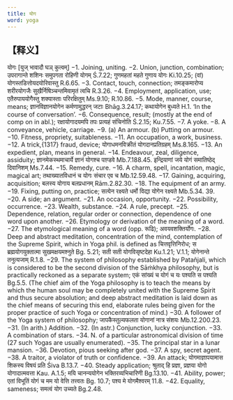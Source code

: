 ```yaml
---
title: योग
word: yoga
---
```

## 【释义】
योगः [युज् भावादौ घञ् कुत्वम्] −1. Joining, uniting. −2. Union, junction, combination; उपरागान्ते शशिनः समुपगता रोहिणी योगम् Ś.7.22; गुणमहतां महते गुणाय योगः Ki.10.25; (वां) योगस्तडित्तोयदयोरिवास्तु R.6.65. −3. Contact, touch, connection; तमङ्कमारोप्य शरीरयोगजैः सुखैर्निषिञ्चन्तमिवामृतं त्वचि R.3.26. −4. Employment, application, use; एतैरुपाययोगैस्तु शक्यास्ताः परिरक्षितुम् Ms.9.10; R.10.86. −5. Mode, manner, course, means; ज्ञानविज्ञानयोगेन कर्मणामुद्धरन् जटाः Bhāg.3.24.17; कथायोगेन बुध्यते H.1. ‘In the course of conversation’. −6. Consequence, result; (mostly at the end of comp on in abl.); रक्षायोगादयमपि तपः प्रत्यहं संचिनोति Ś.2.15; Ku.7.55. −7. A yoke. −8. A conveyance, vehicle, carriage. −9. (a) An armour. (b) Putting on armour. −10. Fitness, propriety, suitableness. −11. An occupation, a work, business. −12. A trick,{1317} fraud, device; योगाधमनविक्रीतं योगदानप्रतिग्रहम् Ms.8.165. −13. An expedient, plan, means in general. −14. Endeavour, zeal, diligence, assiduity; ज्ञानमेकस्थमाचार्ये ज्ञानं योगश्च पाण़्डवे Mb.7.188.45. इन्द्रियाणां जये योगं समातिष्ठेद् दिवानिशम् Ms.7.44. −15. Remedy, cure. −16. A charm, spell, incantation, magic, magical art; तथाख्यातविधानं च योगः संचार एव च Mb.12.59.48. −17. Gaining, acquiring, acquisition; बलस्य योगाय बलप्रधानम् Rām.2.82.30. −18. The equipment of an army. −19. Fixing, putting on, practice; सत्येन रक्ष्यते धर्मो विद्या योगेन रक्ष्यते Mb.5.34. 39. −20. A side; an argument. −21. An occasion, opportunity. −22. Possibility, occurrence. −23. Wealth, substance. −24. A rule, precept. −25. Dependence, relation, regular order or connection, dependence of one word upon another. −26. Etymology or derivation of the meaning of a word. −27. The etymological meaning of a word (opp. रूढि); अवयवशक्तिर्योगः. −28. Deep and abstract meditation, concentration of the mind, contemplation of the Supreme Spirit, which in Yoga phil. is defined as चित्तवृत्तिनिरोध; स ब्रह्मयोगयुक्तात्मा सुखमक्षयमश्नुते Bg. 5.21; सती सती योगविसृष्टदेहा Ku.1.21; V.1.1; योगेनान्ते तनुत्यजाम् R.1.8. −29. The system of philosophy established by Patañjali, which is considered to be the second division of the Sāṁkhya philosophy, but is practically reckoned as a separate system; एकं सांख्यं च योगं च यः पश्यति स पश्यति Bg.5.5. (The chief aim of the Yoga philosophy is to teach the means by which the human soul may be completely united with the Supreme Spirit and thus secure absolution; and deep abstract meditation is laid down as the chief means of securing this end, elaborate rules being given for the proper practice of such Yoga or concentration of mind.) −30. A follower of the Yoga system of philosophy; जापकैस्तुल्यफलता योगानां नात्र संशयः Mb.12.200.23. −31. (In arith.) Addition. −32. (In astr.) Conjunction, lucky conjunction. −33. A combination of stars. −34. N. of a particular astronomical division of time (27 such Yogas are usually enumerated). −35. The principal star in a lunar mansion. −36. Devotion, pious seeking after god. −37. A spy, secret agent. −38. A traitor, a violator of truth or confidence. −39. An attack; योगमाज्ञापयामास शिकस्य विषयं प्रति Śiva B.13.7. −40. Steady application; श्रुताद् हि प्रज्ञा, प्रज्ञया योगो योगादात्मवत्ता Kau. A.1.5; मयि चानन्ययोगेन भक्तिरव्यभिचारिणी Bg.13.10. −41. Ability, power; एतां विभूतिं योगं च मम यो वेत्ति तत्त्वतः Bg. 10.7; पश्य मे योगमैश्वरम् 11.8. −42. Equality, sameness; समत्वं योग उच्यते Bg.2.48.
